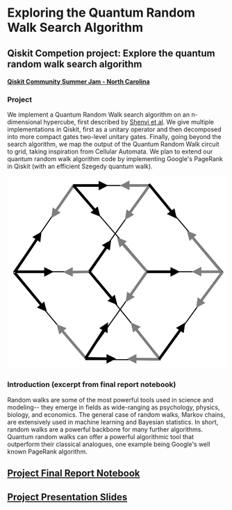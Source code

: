 # Exploring the Quantum Random Walk Search Algorithm

## Qiskit Competion project: Explore the quantum random walk search algorithm

#### [Qiskit Community Summer Jam - North Carolina](https://www.hackerearth.com/challenges/hackathon/qiskit-community-summer-jam-north-carolina/)

### Project
We implement a Quantum Random Walk search algorithm on an n-dimensional hypercube, first described by [Shenvi et al](https://arxiv.org/abs/quant-ph/0210064). We give multiple implementations in Qiskit, first as a unitary operator and then decomposed into more compact gates two-level unitary gates. Finally, going beyond the search algorithm, we map the output of the Quantum Random Walk circuit to grid, taking inspiration from Cellular Automata. We plan to extend our quantum random walk algorithm code by implementing Google's PageRank in Qiskit (with an efficient Szegedy quantum walk). 

![Credit: Shenvi et. al 2003](media/shenvi.png)

### Introduction (excerpt from final report notebook)
Random walks are some of the most powerful tools used in science and modeling-- they emerge in fields as wide-ranging as psychology, physics, biology, and economics. The general case of random walks, Markov chains, are extensively used in machine learning and Bayesian statistics. In short, random walks are a powerful backbone for many further algorithms. Quantum random walks can offer a powerful algorithmic tool that outperform their classical analogues, one example being Google's well known PageRank algorithm.



## [Project Final Report Notebook](https://github.com/nickk124/quantumsearch/blob/master/random_walk_search.ipynb)
## [Project Presentation Slides](https://github.com/nickk124/quantumsearch/blob/master/quantum_search_presentation.pdf)



